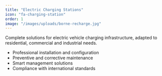 ```yaml
---
title: "Electric Charging Stations"
icon: "fa-charging-station"
order: 1
image: "/images/uploads/borne-recharge.jpg"
---
```


Complete solutions for electric vehicle charging infrastructure, adapted to residential, commercial and industrial needs.

- Professional installation and configuration
- Preventive and corrective maintenance
- Smart management solutions
- Compliance with international standards